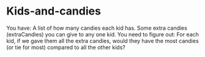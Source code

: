 # Kids-and-candies
You have:  A list of how many candies each kid has.  Some extra candies (extraCandies) you can give to any one kid.  You need to figure out:  For each kid, if we gave them all the extra candies, would they have the most candies (or tie for most) compared to all the other kids?

